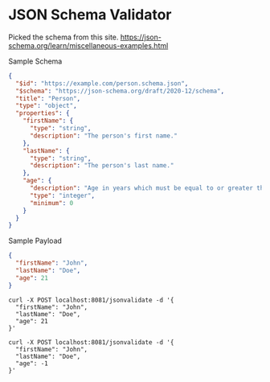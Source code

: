 # JSON Schema Validator

Picked the schema from this site.
https://json-schema.org/learn/miscellaneous-examples.html

Sample Schema
```json
{
  "$id": "https://example.com/person.schema.json",
  "$schema": "https://json-schema.org/draft/2020-12/schema",
  "title": "Person",
  "type": "object",
  "properties": {
    "firstName": {
      "type": "string",
      "description": "The person's first name."
    },
    "lastName": {
      "type": "string",
      "description": "The person's last name."
    },
    "age": {
      "description": "Age in years which must be equal to or greater than zero.",
      "type": "integer",
      "minimum": 0
    }
  }
}
```

Sample Payload
```json
{
  "firstName": "John",
  "lastName": "Doe",
  "age": 21
}
```

```shell
curl -X POST localhost:8081/jsonvalidate -d '{
  "firstName": "John",
  "lastName": "Doe",
  "age": 21
}'
```

```shell
curl -X POST localhost:8081/jsonvalidate -d '{
  "firstName": "John",
  "lastName": "Doe",
  "age": -1
}'
```